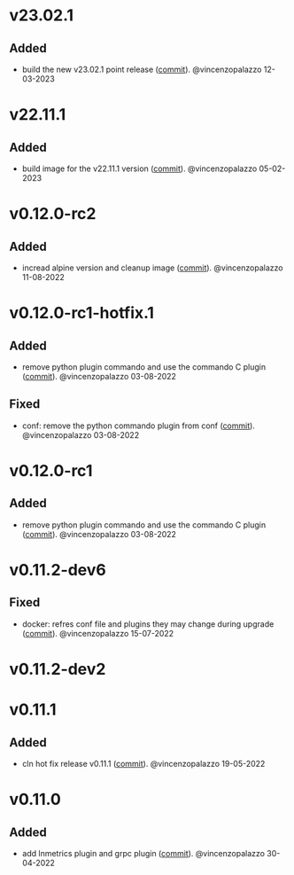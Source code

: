 # v23.02.1

## Added
- build the new v23.02.1 point release ([commit](https://github.com/clightning4j/clightning4j-node/commit/60ffbaffb4d24ba01757179537825e1acfa0b82b)). @vincenzopalazzo 12-03-2023


# v22.11.1

## Added
- build image for the v22.11.1 version ([commit](https://github.com/clightning4j/clightning4j-node/commit/eb70b7b0e842d164b95154ce87aa2a11dd0044da)). @vincenzopalazzo 05-02-2023


# v0.12.0-rc2

## Added
- incread alpine version and cleanup image ([commit](https://github.com/clightning4j/clightning4j-node/commit/6a4eb9b859c8861142ff91c45f3b6580591afb3f)). @vincenzopalazzo 11-08-2022


# v0.12.0-rc1-hotfix.1

## Added
- remove python plugin commando and use the commando C plugin ([commit](https://github.com/clightning4j/clightning4j-node/commit/d197f6acd451fb664a395b189c00c2dce45868c5)). @vincenzopalazzo 03-08-2022

## Fixed
- conf: remove the python commando plugin from conf ([commit](https://github.com/clightning4j/clightning4j-node/commit/bac772465c5f776f6d375ae5a71aa0e574419855)). @vincenzopalazzo 03-08-2022


# v0.12.0-rc1

## Added
- remove python plugin commando and use the commando C plugin ([commit](https://github.com/clightning4j/clightning4j-node/commit/3464e71a6eda636d86ce77d4fc88c654cb3d5a2f)). @vincenzopalazzo 03-08-2022


# v0.11.2-dev6

## Fixed
- docker: refres conf file and plugins they may change during upgrade ([commit](https://github.com/clightning4j/clightning4j-node/commit/efdb58900edf3c8d3a38f2f7e5db913281eeca6e)). @vincenzopalazzo 15-07-2022


# v0.11.2-dev2


# v0.11.1

## Added
- cln hot fix release v0.11.1 ([commit](https://github.com/clightning4j/clightning4j-node/commit/a9a9a1b51564143cbaec6b61d9ab1a36607cbb1b)). @vincenzopalazzo 19-05-2022


# v0.11.0

## Added
- add lnmetrics plugin and grpc plugin ([commit](https://github.com/clightning4j/clightning4j-node/commit/d350db15f161ceb357f2b3979994737eef784204)). @vincenzopalazzo 30-04-2022
